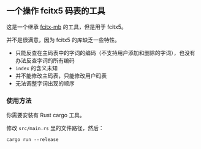 ## 一个操作 fcitx5 码表的工具

这是一个继承 [fcitx-mb](https://www.jiemian.com/article/6290864.html) 的工具，但是用于 fcitx5。

并不是很满意，因为 fcitx5 的库缺乏一些特性。

* 只能反查在主码表中的字词的编码（不支持用户添加和删除的字词），也没有办法反查字词的所有编码
* `index` 的含义未知
* 并不能修改主码表，只能修改用户码表
* 无法调整字词出现的顺序

### 使用方法

你需要安装有 Rust cargo 工具。

修改 `src/main.rs` 里的文件路径，然后：

```
cargo run --release
```
